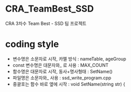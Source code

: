 # CRA_TeamBest_SSD
CRA 3차수 Team Best - SSD 팀 프로젝트


# coding style
- 변수명은 소문자로 시작, 카멜 방식 : nameTable, ageGroup
- const 변수명은 대문자와_ 로 사용 : MAX_COUNT
- 함수명은 대문자로 시작, 동사+명사형태 : SetName()
- 파일명은 소문자와_ 사용 : ssd_write_program.cpp
- 중괄호는 함수 바로 옆에 시작 :
   void SetName(string str) {
   
